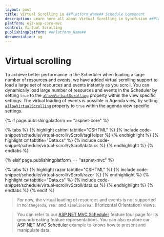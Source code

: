 ```yaml
---
layout: post
title: Virtual Scrolling in ##Platform_Name## Schedule Component
description: Learn here all about Virtual Scrolling in Syncfusion ##Platform_Name## Schedule component of Syncfusion Essential JS 2 and more.
platform: ej2-asp-core-mvc
control: Virtual Scrolling
publishingplatform: ##Platform_Name##
documentation: ug
---
```



# Virtual scrolling

To achieve better performance in the Scheduler when loading a large number of resources and events, we have added virtual scrolling support to load a large set of resources and events instantly as you scroll. You can dynamically load large number of resources and events in the Scheduler by setting `true` to the [`allowVirtualScrolling`](https://help.syncfusion.com/cr/aspnetmvc-js2/Syncfusion.EJ2.Schedule.ScheduleView.html#Syncfusion_EJ2_Schedule_ScheduleView_AllowVirtualScrolling) property within the view specific settings. The virtual loading of events is possible in Agenda view, by setting [`allowVirtualScrolling`](https://help.syncfusion.com/cr/aspnetmvc-js2/Syncfusion.EJ2.Schedule.ScheduleView.html#Syncfusion_EJ2_Schedule_ScheduleView_AllowVirtualScrolling) property to `true` within the agenda view specific settings.

{% if page.publishingplatform == "aspnet-core" %}

{% tabs %}
{% highlight cshtml tabtitle="CSHTML" %}
{% include code-snippet/schedule/virtual-scroll/vScroll/tagHelper %}
{% endhighlight %}
{% highlight c# tabtitle="Data.cs" %}
{% include code-snippet/schedule/virtual-scroll/vScroll/data.cs %}
{% endhighlight %}
{% endtabs %}

{% elsif page.publishingplatform == "aspnet-mvc" %}

{% tabs %}
{% highlight razor tabtitle="CSHTML" %}
{% include code-snippet/schedule/virtual-scroll/vScroll/razor %}
{% endhighlight %}
{% highlight c# tabtitle="Data.cs" %}
{% include code-snippet/schedule/virtual-scroll/vScroll/data.cs %}
{% endhighlight %}
{% endtabs %}
{% endif %}



> For now, the virtual loading of resources and events is not supported in `MonthAgenda`, `Year` and `TimelineYear` (Horizontal Orientation) views.

> You can refer to our [ASP.NET MVC Scheduler](https://www.syncfusion.com/aspnet-mvc-ui-controls/scheduler) feature tour page for its groundbreaking feature representations. You can also explore our [ASP.NET MVC Scheduler](https://ej2.syncfusion.com/aspnetmvc/Schedule/Overview#/material) example to knows how to present and manipulate data.
